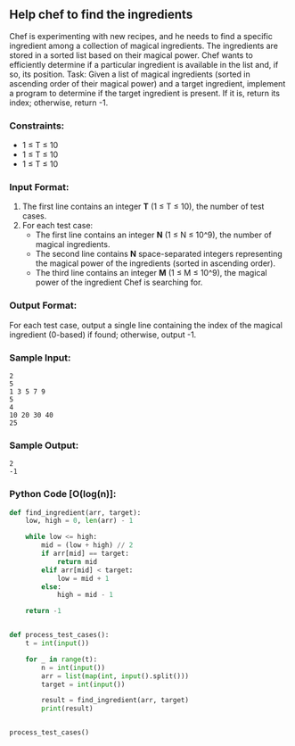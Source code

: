 ## **Help chef to find the ingredients**

Chef is experimenting with new recipes, and he needs to find a specific ingredient among a collection of magical ingredients. The ingredients are stored in a sorted list based on their magical power. Chef wants to efficiently determine if a particular ingredient is available in the list and, if so, its position.
Task: Given a list of magical ingredients (sorted in ascending order of their magical power) and a target ingredient, implement a program to determine if the target ingredient is present. If it is, return its index; otherwise, return -1.

### **Constraints:**
- 1 ≤ T ≤ 10
- 1 ≤ T ≤ 10
- 1 ≤ T ≤ 10


### **Input Format:**
1. The first line contains an integer **T** (1 ≤ T ≤ 10), the number of test cases.
2. For each test case:
   - The first line contains an integer **N** (1 ≤ N ≤ 10^9), the number of magical ingredients.
   - The second line contains **N** space-separated integers representing the magical power of the ingredients (sorted in ascending order).
   - The third line contains an integer **M** (1 ≤ M ≤ 10^9), the magical power of the ingredient Chef is searching for.


### **Output Format:**
For each test case, output a single line containing the index of the magical ingredient (0-based) if found; otherwise, output -1.


### **Sample Input:**
```
2
5
1 3 5 7 9
5
4
10 20 30 40
25
```

### **Sample Output:**
```
2
-1
```
### **Python Code [O(log(n)]**:

```python
def find_ingredient(arr, target):
    low, high = 0, len(arr) - 1

    while low <= high:
        mid = (low + high) // 2
        if arr[mid] == target:
            return mid
        elif arr[mid] < target:
            low = mid + 1
        else:
            high = mid - 1

    return -1


def process_test_cases():
    t = int(input())

    for _ in range(t):
        n = int(input())
        arr = list(map(int, input().split()))
        target = int(input())

        result = find_ingredient(arr, target)
        print(result)


process_test_cases()

```
